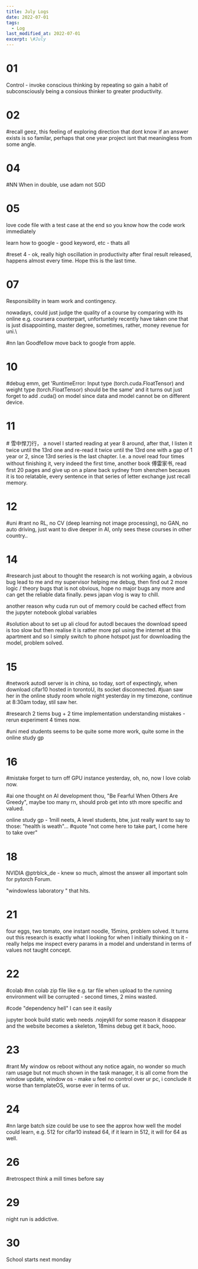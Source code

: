 ```yaml
---
title: July Logs
date: 2022-07-01
tags:
  - Log
last_modified_at: 2022-07-01
excerpt: \#July 
---
```


# 01 

Control - invoke conscious thinking by repeating so gain a habit of subconsciously being a consious thinker to greater productivity.

# 02

\#recall geez, this feeling of exploring direction that dont know if an answer exists is so familar, perhaps that one year project isnt that meaningless from some angle.

# 04

\#NN When in double, use adam not SGD

# 05 

love code file with a test case at the end so you know how the code work immediately

learn how to google - good keyword, etc - thats all 

\#reset 4 - ok, really high oscillation in productivity after final result released, happens almost every time.
Hope this is the last time.

# 07

Responsibility in team work and contingency.

nowadays, could just judge the quality of a course by comparing with its online e.g. coursera counterpart, unfortuntely recently have taken one that is 
just disappointing, master degree, sometimes, rather, money revenue for uni.\

\#nn Ian Goodfellow move back to google from apple.

# 10

\#debug emm, get 'RuntimeError: Input type (torch.cuda.FloatTensor) and weight type (torch.FloatTensor) should be the same' and it turns out just forget to add .cuda() on model since data and model cannot be on different device.

# 11

\# 雪中悍刀行， a novel I started reading at year 8 around, after that, I listen it twice until the 13rd one and re-read it twice until the 13rd one with a gap of 1 year or 2, since 13rd series is the last chapter. I.e. a novel read four times without finishing it, very indeed the first time, another book 傅雷家书, read first 20 pages and give up on a plane back sydney from shenzhen becaues it is too relatable, every sentence in that series of letter exchange just recall memory. 

# 12

\#uni \#rant no RL, no CV (deep learning not image processing), no GAN, no auto driving, just want to dive deeper in AI, only sees these courses in other country..

# 14

\#research just about to thought the research is not working again, a obvious bug lead to me and my supervisor helping me debug, then find out 2 more logic / theory bugs that is not obvious, hope no major bugs any more and can get the reliable data finally.
pews japan vlog is way to chill.

another reason why cuda run out of memory could be cached effect from the jupyter notebook global variables

\#solution about to set up ali cloud for autodl becaues the download speed is too slow but then realise it is rather more ppl using the internet at this apartment and so I simply switch to phone hotspot just for downloading the model, problem solved.

# 15

\#network autodl server is in china, so today, sort of expectingly, when download cifar10 hosted in torontoU, its socket disconnected.
\#juan saw her in the online study room whole night yesterday in my timezone, continue at 8:30am today, stil saw her.

\#research 2 tiems bug + 2 time implementation understanding mistakes - rerun experiment 4 times now.

\#uni med students seems to be quite some more work, quite some in the online study gp

# 16

\#mistake forget to turn off GPU instance yesterday, oh, no, now I love colab now.

\#ai one thought on AI development thou, "Be Fearful When Others Are Greedy", maybe too many rn, should prob get into sth more specific and valued.

online study gp - 1mill neets, A level students, btw, just really want to say to those: "health is weath"...
\#quote "not come here to take part, I come here to take over"

# 18

NVIDIA @ptrblck_de - knew so much, almost the answer all important soln for pytorch Forum.

"windowless laboratory " that hits.

# 21

four eggs, two tomato, one instant noodle, 15mins, problem solved.
It turns out this research is exactly what I looking for when I initially thinking on it - really helps me inspect every params in a model and understand in terms of values not taught concept.

# 22

\#colab \#nn colab zip file like e.g. tar file when upload to the running environment will be corrupted - second times, 2 mins wasted.

\#code "dependency hell" I can see it easily

jupyter book build static web needs .nojeykll for some reason it disappear and the website becomes a skeleton, 18mins debug get it back, hooo.

# 23

\#rant My window os reboot without any notice again, no wonder so much ram usage but not much shown in the task manager, it is all come from the window update, window os - make u feel no control over ur pc, i conclude it worse than templateOS, worse ever in terms of ux.

# 24

\#nn large batch size could be use to see the approx how well the model could learn, e.g. 512 for cifar10 instead 64, if it learn in 512, it will for 64 as well.

# 26

\#retrospect think a mill times before say

# 29

night run is addictive.

# 30 

School starts next monday

